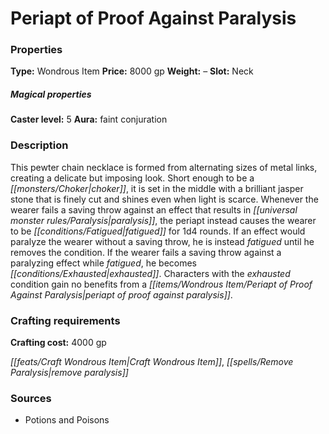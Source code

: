﻿---
Title: "Periapt of Proof Against Paralysis"
Type: "Wondrous Item"
Price: "8000 gp"
Weight: "–"
Slot: "Neck"
Caster level: "5"
Aura: "faint conjuration"
Description: |
  "This pewter chain necklace is formed from alternating sizes of metal links, creating a delicate but imposing look. Short enough to be a choker, it is set in the middle with a brilliant jasper stone that is finely cut and shines even when light is scarce. Whenever the wearer fails a saving throw against an effect that results in paralysis, the periapt instead causes the wearer to be fatigued for 1d4 rounds. If an effect would paralyze the wearer without a saving throw, he is instead fatigued until he removes the condition. If the wearer fails a saving throw against a paralyzing effect while fatigued, he becomes exhausted. Characters with the exhausted condition gain no benefits from a _periapt of proof against paralysis_."
Crafting cost: "4000 gp"
Sources: "['Potions and Poisons']"
---

# Periapt of Proof Against Paralysis

### Properties

**Type:** Wondrous Item **Price:** 8000 gp **Weight:** – **Slot:** Neck

##### Magical properties

**Caster level:** 5 **Aura:** faint conjuration

### Description

This pewter chain necklace is formed from alternating sizes of metal links, creating a delicate but imposing look. Short enough to be a _[[monsters/Choker|choker]]_, it is set in the middle with a brilliant jasper stone that is finely cut and shines even when light is scarce. Whenever the wearer fails a saving throw against an effect that results in _[[universal monster rules/Paralysis|paralysis]]_, the periapt instead causes the wearer to be _[[conditions/Fatigued|fatigued]]_ for 1d4 rounds. If an effect would paralyze the wearer without a saving throw, he is instead _fatigued_ until he removes the condition. If the wearer fails a saving throw against a paralyzing effect while _fatigued_, he becomes _[[conditions/Exhausted|exhausted]]_. Characters with the _exhausted_ condition gain no benefits from a _[[items/Wondrous Item/Periapt of Proof Against Paralysis|periapt of proof against paralysis]]_.

### Crafting requirements

**Crafting cost:** 4000 gp

_[[feats/Craft Wondrous Item|Craft Wondrous Item]]_, _[[spells/Remove Paralysis|remove paralysis]]_

### Sources

* Potions and Poisons